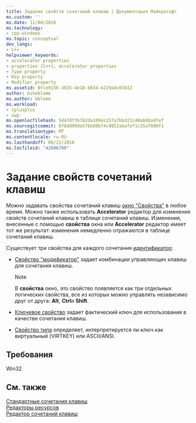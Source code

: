 ```yaml
---
title: Задание свойств сочетаний клавиш | Документация Майкрософт
ms.custom: ''
ms.date: 11/04/2016
ms.technology:
- cpp-windows
ms.topic: conceptual
dev_langs:
- C++
helpviewer_keywords:
- accelerator properties
- properties [C++], accelerator properties
- Type property
- Key property
- Modifier property
ms.assetid: 0fce9156-3025-4e18-b034-e219a4c65812
author: mikeblome
ms.author: mblome
ms.workload:
- cplusplus
- uwp
ms.openlocfilehash: 5d47dffb782da1094c157a7bbd21c40ab6ba9fef
ms.sourcegitcommit: 6f8dd98de57bb80bf4c9852abafef1c35a7600f1
ms.translationtype: MT
ms.contentlocale: ru-RU
ms.lasthandoff: 08/22/2018
ms.locfileid: "42606708"
---
```

# <a name="setting-accelerator-properties"></a>Задание свойств сочетаний клавиш

Можно задавать свойства сочетаний клавиш [окно "Свойства"](/visualstudio/ide/reference/properties-window) в любое время. Можно также использовать **Accelerator** редактор для изменения свойств сочетаний клавиш в таблице сочетаний клавиш. Изменения, внесенные с помощью **свойства** окна или **Accelerator** редактор имеет тот же результат: изменения немедленно отражаются в таблице сочетаний клавиш.

Существует три свойства для каждого сочетания [идентификатор](https://www.microsoftonedoc.com/#/organizations/e6f6a65cf14f462597b64ac058dbe1d0/projects/3fedad16-eaf1-41a6-8f96-0c1949c68f32/containers/a3daf831-1c5f-4bbe-964d-503870caf874/tocpaths/3487f185-de96-4b1d-87db-034a52223160):

- [Свойство "модификатор"](../windows/accelerator-modifier-property.md) задает комбинации управляющих клавиш для сочетания клавиш.

   > [!NOTE]
   > В **свойства** окно, это свойство появляется как три отдельных логических свойства, все из которых можно управлять независимо друг от друга: **Alt**, **Ctrl**и **Shift**.

- [Ключевое свойство](../windows/accelerator-key-property.md) задает фактический ключ для использования в качестве сочетания клавиш.

- [Свойство типа](../windows/accelerator-type-property.md) определяет, интерпретируется ли ключ как виртуальный (VIRTKEY) или ASCII/ANSI.

## <a name="requirements"></a>Требования

Win32

## <a name="see-also"></a>См. также

[Стандартные сочетания клавиш](../windows/predefined-accelerator-keys.md)  
[Редакторы ресурсов](../windows/resource-editors.md)  
[Редактор сочетаний клавиш](../windows/accelerator-editor.md)